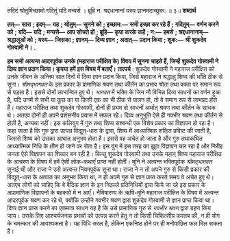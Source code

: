  

तदिदं श्रोतुमिच्छामो गदितुं यदि मन्यसे । ब्रूहि न: श्रद्दधानानां यस्य ज्ञानमदाच्छुक: ॥ ३॥ **शब्दार्थ** 

**तत्—** **सारा** **; इदम्—** **यह** **; श्रोतुम्—** **सुनने को** **; इच्छाम:—** **सभी इच्छा कर रहे हैं** **; गदितुम्—** **वर्णन करने को** **; यदि—** **यदि** **;** **मन्यसे—** **आप सोचते हों** **; ब्रूहि—** **कृपा करके कहें** **; न:—** **हमसे** **; श्रद्दधानानाम्—** **श्रद्धालुओं को** **; यस्य—** **जिसका** **; ज्ञानम्—** **दिव्य ज्ञान** **; अदात्—** **प्रदान किया** **; शुक:—** **श्री शुकदेव गोस्वामी ने।** **.** 

**हम सभी अत्यन्त आदरपूर्वक उनके (महाराज परीक्षित के) विषय में सुनना चाहते हैं, जिन्हें** **शुकदेव गोस्वामी ने दिव्य ज्ञान प्रदान किया। कृपया हमें इस विषय में बताएँ।** **तात्पर्य** : शुकदेव गोस्वामी ने महाराज परीक्षित को उनके जीवन के अन्तिम सात दिनों में दिव्य ज्ञान प्रदान किया, जिसे महाराज ने श्रद्धालु शिष्य की भाँति ठीक से सुना। *श्रीमद्भागवत* के इस प्रकार के प्रामाणिक श्रवण तथा कीर्तन का प्रभाव श्रोता तथा वक्ता पर समान रूप से पड़ता है। इससे दोनों लाभान्वित हुए थे। *भागवत* में भक्ति के जिन नौ विभिन्न दिव्य साधनों का वर्णन हुआ है, यदि उनमें से सभी या कुछ का या किसी एक का भी ठीक से पालन हो, तो वे समान रूप से लाभप्रद होते हैं। महाराज परीक्षित तथा शुकदेव गोस्वामी, दोनों ही प्रथम दो साधनों अर्थात् श्रवण तथा कीर्तन के साधक थे। अतएव दोनों ही अपने प्रशंसनीय प्रयास में सफल रहे। दिव्य अनुभूति ऐसे ही गवभीर श्रवण तथा कीर्तन से होती है, अन्यथा नहीं। इस कलियुग में गुरु तथा शिष्य सश्बन्धी एक विशेष प्रकार का विज्ञापन हो रहा है। कहा जाता है कि गुरु द्वारा उत्पन्न विद्युत्-धारा के द्वारा, शिष्य में आध्यात्मिक शकि्त प्रविष्ट की जाती है, जिससे शिष्य को उसका आघात अनुभव होता है। इससे वह अचेत हो जाता है और गुरु तथाकथित आध्यात्मिक निधि के क्षीण हो जाने पर रोता है। इस युग में इस तरह का झूठा विज्ञापन चल रहा है और निरीह जनता ऐसे विज्ञापन का शिकार बन रही है। किन्तु शुकदेव गोस्वामी तथा उनके महान् शिष्य महाराज परीक्षित के आचरण के विषय में हमें ऐसी लोक-कथाएँ प्राप्त नहीं होतीं। मुनि ने अत्यन्त भक्तिपूर्वक *श्रीमद्भागवत* सुनाई थी और राजा ने उसे अत्यन्त नियमपूर्वक सुना था। राजा ने न तो अपने गुरु से किसी प्रकार की विद्युत्-धारा के आघात का अनुभव किया था, न ही अपने गुरु से ज्ञान प्राप्त करते समय वे अचेत हुए थे। अतएव लोगों को चाहिए कि वे वैदिक ज्ञान के इन निठल्ले प्रतिनिधियों द्वारा किये जा रहे इस प्रकार के अप्रामाणिक विज्ञापनों के बहकावे में न आएँ। नैमिषारण्य के ऋषि-मुनि महाराज परीक्षित के विषय में अत्यन्त आदरपूर्वक श्रवण कर रहे थे, क्योंकि उन्होंने गवभीर श्रवण द्वारा शुकदेव गोस्वामी से ज्ञान प्राप्त किया था। दिव्य ज्ञान प्राप्त करने का एकमात्र साधन यह है कि उसे प्रामाणिक गुरु से *गवभीर श्रवण* द्वारा ग्रहण किय जाय। उसके लिए आश्चर्यजनक प्रभावों को उत्पन्न करने हेतु न तो किसी चिकित्सीय करतब की, न ही योग के चमत्कार की आवश्यकता है। यह विधि सरल है, लेकिन एकनिष्ठ होने पर ही मनोवांछित फल मिल सकता है। 